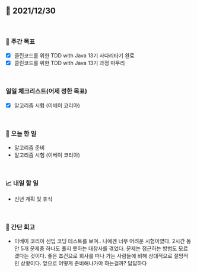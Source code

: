 ## 📅 2021/12/30

<br/>

### 🏹 주간 목표

- [x] 클린코드를 위한 TDD with Java 13기 사다리타기 완료
- [x] 클린코드를 위한 TDD with Java 13기 과정 마무리

<br/>

### 일일 체크리스트(어제 정한 목표)

- [x] 알고리즘 시험 (이베이 코리아)

<br/>

### 💯 오늘 한 일
  
- 알고리즘 준비
- 알고리즘 시험 (이베이 코리아)


<br/>

### 📈 내일 할 일

- 신년 계획 및 휴식

<br/>

### 🧐 간단 회고

- 이베이 코리아 신입 코딩 테스트를 보며..
  나에겐 너무 어려운 시험이였다. 2시간 동안 5개 문제중 하나도 풀지 못하는 대참사를 겪었다. 
  문제는 접근하는 방법도 모르겠다는 것이다.
  좋은 조건으로 회사를 떠나 가는 사람들에 비해 상대적으로 절망적인 상황이다.
  앞으로 어떻게 준비해나가야 하는걸까? 답답하다

